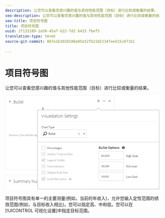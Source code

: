 ```yaml
---
description: 让您可以查看您感兴趣的值与其他性能范围（目标）进行比较或衡量的结果。
seo-description: 让您可以查看您感兴趣的值与其他性能范围（目标）进行比较或衡量的结果。
seo-title: 项目符号图
title: 项目符号图
uuid: 2f133189-2a50-45af-b22-7d2 b433 fbef5
translation-type: tm+mt
source-git-commit: 86fe1b3650100a05e52fb2102134fee515c871b1

---
```



# 项目符号图

让您可以查看您感兴趣的值与其他性能范围（目标）进行比较或衡量的结果。

![](assets/bullet-image.png)

项目符号图具有单一的主要测量(例如，当前的年收入)，允许您输入定性范围的绩效范围(例如，与目标收入相比)。您可以指定高、中和低。您可以在[!UICONTROL 可视化设置]中指定目标范围。
